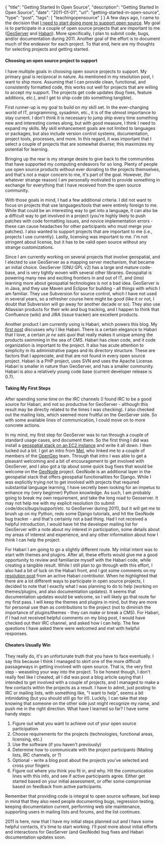 {
  "title": "Getting Started In Open Source",
  "description": "Getting Started In Open Source",
  "date": "2011-01-01",
  "url": "getting-started-in-open-source",
  "type": "post",
  "tags": [
    "teachingopensource"
  ]
}
A few days ago, I came to the decision that [I need to start doing more to support open source](http://imperialwicket.com/new-years-resolution-more-open-source-participation).  My goal is to participate in a couple of open source projects that are important to me ([GeoServer](http://geoserver.org) and [Habari](http://habariproject.org)).  More specifically, I plan to submit code, bugs, and/or documentation during 2011\.  Another goal of the effort is to document much of the endeavor for each project.  To that end, here are my thoughts for selecting projects and getting started.

#### Choosing an open source project to support

I have multiple goals in choosing open source projects to support.  My primary goal is reciprocal in nature.  As mentioned in my resolution post, I want to ship more.  Assuming that I can provide clean, functional, and consistently formatted code, this works out well for projects that are willing to accept my support.  The projects get code updates (bug fixes, feature additions, etc.), and I get to ship code (do something tangible).  

First runner-up is my goal to build on my skill set.  In the ever-changing world of IT, programming, sysadmin, etc., it is of the utmost importance to stay current.  I don't think it is necessary to jump ship every time something new and interesting comes along, but with good measure, I think I need to expand my skills.  My skill enhancement goals are not limited to languages or packages, but also include version control systems, documentation, project tools, processes, and more.  In this regard, it was important that I select a couple of projects that are somewhat diverse; this maximizes my potential for learning.   

Bringing up the rear is my strange desire to give back to the communities that have supported my computing endeavors for so long.  Plenty of people use open source products without ever donating to the projects themselves, and that's not a major concern to me, it's part of the goal.  However, (for whatever strange reason) I am personally motivated to provide something in exchange for everything that I have received from the open source community.  

With those goals in mind, I had a few additional criteria.  I did not want to focus on projects that use languages/tools that were entirely foreign to me.  While that could be an interesting way to get into a language, it can also be a difficult way to get involved in a project (you're highly likely to push patches with code formatting issues, and novice implementation errors - these can cause headaches for other participants who must merge your patches).  I also wanted to support projects that are important to me (i.e., projects I use currently).  Lastly, licensing was important to me.  I'm not stringent about license, but it has to be valid open source without any strange customizations.  

Since I am currently working on several projects that involve geospatial, and I elected to use GeoServer as a mapping server mechanism, that became an initial choice.  GeoServer (GNU GPL v2) has a large and mature code-base, and is very tightly woven with several other libraries.  Geospatial is powering many new and exciting frontiers in and out of IT, and (imo) learning more about geospatial technologies is not a bad idea.  GeoServer is in Java, and they use Maven and Eclipse for building - all things with which I am familiar.  They use Subversion for source control, which I have not used in several years, so a refresher course here might be good (like it or not, I doubt that Subversion will go away for another decade or so).  They also use Atlassian products for their wiki and bug tracking, and I happen to think that Confluence (wiki) and JIRA (issue tracker) are excellent products.  

Another product I am currently using is Habari, which powers this blog.  My [first post](http://imperialwicket.com/habari-wordpress-x-1337) discusses why I like Habari.  There is a certain elegance to Habari that I love, a certain _je ne sais quoi_ that really makes it unique among the products swimming in the sea of CMS.  Habari has clean code, and it code organization is important to the project.  It also has acute attention to simplicity in its administrative pages and its directory structure.  These are factors that I appreciate, and that are not found in every open source project.  Habari is a PHP project, uses SVN and uses the Apache License.  Habari is smaller in nature than GeoServer, and has a smaller community.  Habari is also a relatively young code base (current developer release is 0.7).  

#### Taking My First Steps

After spending some time on the IRC channels (I found IRC to be a good source for Habari, and not so productive for GeoServer - although this result may be directly related to the times I was checking).  I also checked out the mailing lists, which seemed more fruitful on the GeoServer side.  So with some available lines of communication, I could move on to more concrete actions.

In my mind, my first step for GeoServer was to run through a couple of standard usage cases, and document them.  So the first thing I did was install a [geospatial stack on an EC2 instance](http://imperialwicket.com/aws-configuring-a-geo-spatial-stack-in-amazon-linux) and write it all down.  I then lucked out a bit.  I got an intro from [Mel](http://blog.melchua.com/about/), who linked me to a couple of members of the [OpenGeo](http://opengeo.org/about/) team.  Through that intro I was able to get a pleasant welcoming and a bit of encouragement to get involved with GeoServer, and I also got a tip about some quick bug fixes that would be welcome on the [GeoNode](http://dev.geonode.org/) project.  GeoNode is an additional layer in the geospatial stack that offers geospatial functionalities for Django.  While I was explicitly trying not to get involved with projects that required substantial language learning, I have secretly been looking for an impetus to enhance my (very beginner) Python knowledge.  As such, I am probably going to break my own requirement, and take the long road to Geoserver.  It may not help me with my explicit resolution (to submit code/docs/bugs/support/etc. to GeoServer during 2011), but it will get me to brush up on my Python, redo some Django tutorials, and hit the GeoNode bug tracker - and that's certainly not a bad thing.  Had I not received a helpful introduction, I would have hit the developer mailing list for GeoServer with a note about my interest in participation, some details about my areas of interest and experience, and any other information about how I think I can help the project.  

For Habari I am going to go a slightly different route.  My initial intent was to start with themes and plugins.  After all, these efforts would give me a good opportunity to review and familiarize myself with the Habari code, while creating a tangible result.  While I still plan to go through with this effort, I also had a bit of luck on the Habari front, and I got some comments on my [resolution post](http://imperialwicket.com/new-years-resolution-more-open-source-participation) from an active Habari contributor.  When he highlighted that there are a lot different ways to participate in open source projects, I decided to note that I exactly what I was planning to do to help (working on themes/plugins, and also documentation updates).  It seems that documentation updates would be welcome, so I will likely go that route for my first pass.  I will keep the themes and plugins in mind, but they are more for personal use than as contributions to the project (not to diminish the importance of plugins/themes - they can make or break a CMS).  For Habari, if I had not received helpful comments on my blog post, I would have checked out their IRC channel, and asked how I can help.  The few questions I have asked there were welcomed and met with helpful responses.  

#### Cheaters Usually Win

They really do, it's an unfortunate truth that you have to face eventually.  I say this because I think I managed to skirt one of the more difficult passageways in getting involved with open source.  That is, the very first step - weaseling your way into the project.  To be honest though, I don't really feel like I cheated, all I did was post a blog article saying that I intended to get involved with a couple of projects, and I managed to make a few contacts within the projects as a result.  I have to admit, just posting to IRC or mailing lists, with something like, "I want to help", seems a bit intimidating (but you should still go for it!).  Luckily, I can take that step knowing that someone on the other side just might recognize my name, and push me in the right direction.  What have I learned so far?  I have some handy steps:

1.  Figure out what you want to achieve out of your open source participation
2.  Choose requirements for the projects (technologies, functional areas, licensing, etc.)
3.  Use the software (if you haven't previously)
4.  Determine how to communicate with the project participants (Mailing lists, IRC channels, or ?)
5.  Optional - write a blog post about the projects you've selected and cross your fingers
6.  Figure out where you think you fit in, and why.  Hit the communication lines with this info, and see if active participants agree.  Either get started based on your initial assessment, or offer some compromise based on feedback from active participants.

Remember that providing code is integral to open source software, but keep in mind that they also need people documenting bugs, regression testing, keeping documentation current, performing web site maintenance, supporting users in mailing lists and forums, and the list continues.  

2011 is here, now that I have my initial steps planned out and I have some helpful contacts, it's time to start working.  I'll post more about initial efforts and interactions for GeoServer (and GeoNode) bug fixes and Habari documentation updates soon.
